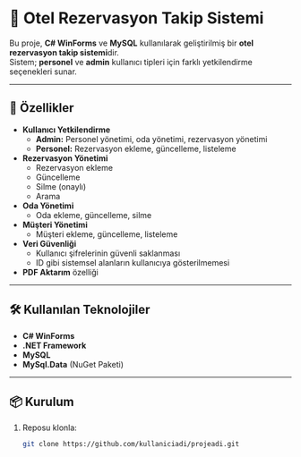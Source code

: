 # 🏨 Otel Rezervasyon Takip Sistemi

Bu proje, **C# WinForms** ve **MySQL** kullanılarak geliştirilmiş bir **otel rezervasyon takip sistemi**dir.  
Sistem; **personel** ve **admin** kullanıcı tipleri için farklı yetkilendirme seçenekleri sunar.

---

## 🚀 Özellikler

- **Kullanıcı Yetkilendirme**
  - **Admin:** Personel yönetimi, oda yönetimi, rezervasyon yönetimi
  - **Personel:** Rezervasyon ekleme, güncelleme, listeleme
- **Rezervasyon Yönetimi**
  - Rezervasyon ekleme
  - Güncelleme
  - Silme (onaylı)
  - Arama
- **Oda Yönetimi**
  - Oda ekleme, güncelleme, silme
- **Müşteri Yönetimi**
  - Müşteri ekleme, güncelleme, listeleme
- **Veri Güvenliği**
  - Kullanıcı şifrelerinin güvenli saklanması
  - ID gibi sistemsel alanların kullanıcıya gösterilmemesi
- **PDF Aktarım** özelliği

---

## 🛠 Kullanılan Teknolojiler

- **C# WinForms**
- **.NET Framework**
- **MySQL**
- **MySql.Data** (NuGet Paketi)

---

## 📦 Kurulum

1. Reposu klonla:
   ```bash
   git clone https://github.com/kullaniciadi/projeadi.git
